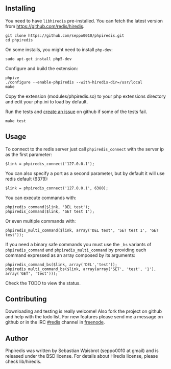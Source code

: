 Installing
----------
You need to have `libhiredis` pre-installed. You can fetch the latest version
from https://github.com/redis/hiredis.

    git clone https://github.com/seppo0010/phpiredis.git
    cd phpiredis

On some installs, you might need to install `php-dev`:

    sudo apt-get install php5-dev

Configure and build the extension:

    phpize
    ./configure --enable-phpiredis --with-hiredis-dir=/usr/local
    make

Copy the extension (modules/phpiredis.so) to your php extensions directory and
edit your php.ini to load by default.

Run the tests and [create an issue][] on github if some of the tests fail.

    make test

  [create an issue]: http://github.com/seppo0010/phpiredis/issues

Usage
-----
To connect to the redis server just call `phpiredis_connect` with the server ip
as the first parameter:

    $link = phpiredis_connect('127.0.0.1');

You can also specify a port as a second parameter, but by default it will use
redis default (6379):

    $link = phpiredis_connect('127.0.0.1', 6380);

You can execute commands with:

    phpiredis_command($link, 'DEL test');
    phpiredis_command($link, 'SET test 1');

Or even multiple commands with:

    phpiredis_multi_command($link, array('DEL test', 'SET test 1', 'GET test'));

If you need a binary safe commands you must use the `_bs` variants of `phpiredis_command`
and `phpiredis_multi_command` by providing each command expressed as an array composed
by its arguments:

    phpiredis_command_bs($link, array('DEL','test'));
    phpiredis_multi_command_bs($link, array(array('SET', 'test', '1'), array('GET', 'test')));

Check the TODO to view the status.

Contributing
------------
Downloading and testing is really welcome! Also fork the project on github and
help with the todo list. For new features please send me a message on github or
in the IRC [#redis][] channel in [freenode][].

  [#redis]: http://webchat.freenode.net/?channels=redis
  [freenode]: http://freenode.net/

Author
------
Phpiredis was written by Sebastian Waisbrot (seppo0010 at gmail) and is
released under the BSD license. For details about Hiredis license, please
check lib/hiredis.
